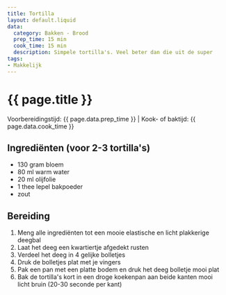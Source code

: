 ```yaml
---
title: Tortilla
layout: default.liquid
data:
  category: Bakken - Brood
  prep_time: 15 min
  cook_time: 15 min
  description: Simpele tortilla's. Veel beter dan die uit de super
tags:
- Makkelijk
---
```

# {{ page.title }}

Voorbereidingstijd: {{ page.data.prep_time }} | Kook- of baktijd: {{ page.data.cook_time }}

## Ingrediënten (voor 2-3 tortilla's)
- 130 gram bloem
- 80 ml warm water
- 20 ml olijfolie
- 1 thee lepel bakpoeder
- zout

## Bereiding
1. Meng alle ingrediënten tot een mooie elastische en licht plakkerige deegbal
2. Laat het deeg een kwartiertje afgedekt rusten
3. Verdeel het deeg in 4 gelijke bolletjes
4. Druk de bolletjes plat met je vingers
5. Pak een pan met een platte bodem en druk het deeg bolletje mooi plat
6. Bak de tortilla's kort in een droge koekenpan aan beide kanten mooi licht bruin (20-30 seconde per kant)